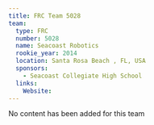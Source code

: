 ```yaml
---
title: FRC Team 5028
team:
  type: FRC
  number: 5028
  name: Seacoast Robotics
  rookie_year: 2014
  location: Santa Rosa Beach , FL, USA
  sponsors:
    - Seacoast Collegiate High School
  links:
    Website: 
---
```

No content has been added for this team